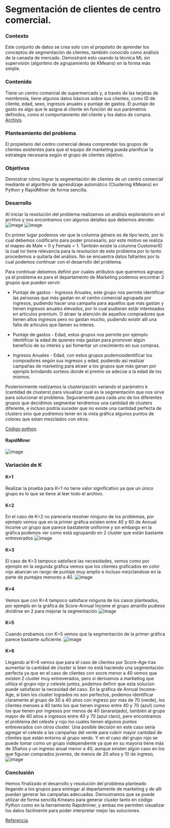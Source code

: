 # Segmentación de clientes de centro comercial.

### Contexto
Este conjunto de datos se crea solo con el propósito de aprender los conceptos de segmentación de clientes, también conocido como análisis de la canasta de mercado. Demostraré esto usando la técnica ML sin supervisión (algoritmo de agrupamiento de KMeans) en la forma más simple.

### Contenido
Tiene un centro comercial de supermercado y, a través de las tarjetas de membresía, tiene algunos datos básicos sobre sus clientes, como ID de cliente, edad, sexo, ingresos anuales y puntaje de gastos.
El puntaje de gasto es algo que le asigna al cliente en función de sus parámetros definidos, como el comportamiento del cliente y los datos de compra.
[Archivo](https://drive.google.com/file/d/1S-DC2bJ7dfkwDNt1hLcAMYXaTEmXl34s/view?usp=sharing).

### Planteamiento del problema
El propietario del centro comercial desea comprender los grupos de clientes existentes para que el equipo de marketing pueda planificar la estrategia necesaria según el grupo de clientes objetivo.

### Objetivos
Demostrar cómo lograr la segmentación de clientes de un centro comercial mediante el algoritmo de aprendizaje automático (Clustering KMeans) en Python y RapidMiner de forma sencilla.

### Desarrollo

Al iniciar la resolución del problema realizamos un análisis exploratorio en el archivo y nos encontramos con algunos detalles que debemos atender.
![image](https://user-images.githubusercontent.com/11593599/143302583-1e205027-f48f-4486-9ce4-7a2a924af91d.png)
![image](https://user-images.githubusercontent.com/11593599/143305184-7f995601-7942-468e-b8c0-981af90a4a64.png)

En primer lugar podemos ver que la columna género es de tipo texto, por lo cual debemos codificarlo para poder procesarlo, por este motivo se realiza el mapeo de Male = 0 y Female = 1. También existe la columna CustomerID la cual no tiene relevancia para la resolucion de este problema por lo tanto procedemos a quitarla del análisis.
No se encuentra datos faltantes por lo cual podemos continuar con el desarrollo del problema.

Para continuar debemos definir por cuales atributos que queremos agrupar, ya el problema es para el departamento de Marketing podemos encontrar 3 grupos que pueden servir:
- Puntaje de gastos - Ingresos Anuales, este grupo nos permite identificar las personas que más gastan en el centro comercial agrupada por ingresos, pudiendo hacer una campaña para aquellos que más gastan y tienen ingresos anuales elevados, por lo cual pudieran estár interesados en articulos premium. O atraer la atención de aquellos compradores que tienen altos ingresos pero no gastan mucho, pudiendo existir allí una falta de articulos que llamen su interes.

- Puntaje de gastos - Edad, estos grupos nos permite por ejemplo identificar la edad de quienes más gastan para promover algún beneficio de su interes y así fomentar un crecimiento en sus compras.

- Ingresos Anuales - Edad, con estos grupos podemosidentificar los compradores según sus ingresos y edad, pudiendo así realizar campañas de marketing para atraer a los grupos que más ganan por ejemplo brindando sorteos donde el premio se adecúe a la edad de los mismos.
     
Posteriormente realizamos la clusterización variando el parámetro k (cantidad de clusters) para visualizar cual es la segmentación que nos sirve para solucionar el problema. Seguramente para cada uno de los diferentes grupos que decidimos segmentar tendremos una cantidad de clusters diferente, e incluso podría suceder que no existe una cantidad perfecta de clusters sino que podremos tener en la vista gráfica algunos puntos de colores que estan mezclados con otros.

[Código python](https://colab.research.google.com/drive/1uw2Sqm3Y1008YuP_Thd4WwHbqHz_22dJ?usp=sharing).

#### RapidMiner
![image](https://user-images.githubusercontent.com/11593599/143308484-72a5b97c-6242-47a1-91dd-e346273918f1.png)

### Variación de K

#### K=1
Realizar la prueba para K=1 no tiene valor significativo ya que un único grupo es lo que se tiene al leer todo el archivo.

#### K=2
En el caso de K=2 no parecería resolver ninguno de los problemas, por ejemplo vemos que en la primer gráfica existen entre 40 y 60 de Annual Income un grupo que parece bastatente uniforme y sin embargo en la gráfica podemos ver como está agrupando en 2 cluster que están bastante entreverados
![image](https://user-images.githubusercontent.com/11593599/143308571-723da57a-41ff-4471-9cff-ed9cceb35e9f.png)

#### K=3
El caso de K=3 tampoco satisface las necesidades, vemos como por ejemplo en la segunda gráfica vemos que los clientes graficados en color rojo abarcan un rango de puntaje muy amplio e incluso mezclandose  en la parte de puntajes menores a 40.
![image](https://user-images.githubusercontent.com/11593599/143308769-f756afa2-a032-4d0a-b95c-80dff92e2f98.png)

#### K=4
Vemos que con K=4 tampoco satisface ninguna de los casos planteados, por ejemplo en la gráfica de Score-Annual Income el grupo amarillo pudiese dividirse en 2 para mejorar la segmentación
![image](https://user-images.githubusercontent.com/11593599/143311103-c3f33d8b-6cc9-4c86-abac-0babe8a250d5.png)

#### K=5
Cuando probamos con K=5 vemos que la segmentación de la primer gráfica parece bastante suficiente.
![image](https://user-images.githubusercontent.com/11593599/143311595-c2900ca7-9a73-4f7a-9547-8657987465aa.png)

#### K=6
Llegando al K=6 vemos que para el caso de clientes por Score-Age tras aumentar la cantidad de cluster si bien no está haciendo una segmentación perfecta ya que en el caso de clientes con socre menor a 40 vemos que existen 2 cluster muy entreverados, pero si derivamos a marketing que utiliza el grupo rojo y celeste juntos, podemos definir que esta solucion puede satisfacer la necesidad del caso. 
En la gráfica de Annual Income-Age, si bien los cluster logrados no son perfectos, podemos identificar claramente al grupo de 30 a 40 años con ingreso por más de 70 (verde), los clientes menoes a 40 tanto los que tienen ingreso entre 40 y 70 (azul) como los que tienen por ingresos por menos de 40 (anaranjado), también al grupo mayor de 40 años e ingresos entre 40 y 70 (azul claro), pero encontramos el problema del celeste y rojo los cuales tienen algunos puntos entreverados con otros cluster. Una posible decisión en este caso sería agregar el celeste a las campañas del verde para cubrir mayor cantidad de clientes que están entorno al grupo verde. Y en el caso del grupo rojo se puede tomar como un grupo independiente ya que en su mayoria tiene más de 35años y un ingreso anual menor a 40, aunque existen algún caso en los que figuran comprados jovenes, de menos de 20 años y 10 de ingreso, 
![image](https://user-images.githubusercontent.com/11593599/143311698-9d894a7a-4cc3-4f42-af1d-5e4295b48ebb.png)

### Conclusión
Hemos finalizado el desarrollo y resolución del problema planteado llegando a los grupos para entregar al departamente de marketing y de allí puedan generar las campañas adecuadas. Demostramos que se puede utilizar de forma sencilla Kmeans para generar cluster tanto en código Python como en la herramiento Rapidminer, y ambas me permiten visualizar los datos facilmente para poder interpretar mejor las soluciones.

[Referencia](https://www.kaggle.com/vjchoudhary7/customer-segmentation-tutorial-in-python).
